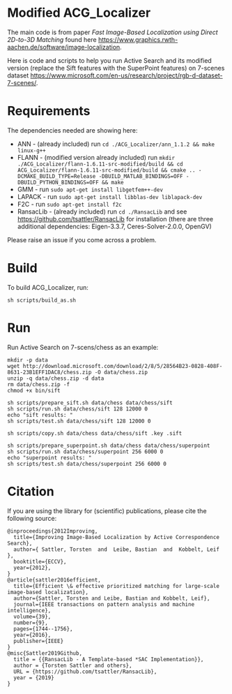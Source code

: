 # Modified ACG_Localizer

The main code is from paper *Fast Image-Based Localization using Direct 2D-to-3D Matching* found here https://www.graphics.rwth-aachen.de/software/image-localization.

Here is code and scripts to help you run Active Search and its modified version (replace the Sift features with the SuperPoint features) on 7-scenes dataset https://www.microsoft.com/en-us/research/project/rgb-d-dataset-7-scenes/.



# Requirements

The dependencies needed are showing here:

  - ANN - (already included) run `cd ./ACG_Localizer/ann_1.1.2 && make linux-g++`
  - FLANN - (modified version already included) run `mkdir ./ACG_Localizer/flann-1.6.11-src-modified/build && cd ACG_Localizer/flann-1.6.11-src-modified/build && cmake .. -DCMAKE_BUILD_TYPE=Release -DBUILD_MATLAB_BINDINGS=OFF -DBUILD_PYTHON_BINDINGS=OFF && make`
  - GMM - run `sudo apt-get install libgetfem++-dev`
  - LAPACK  - run `sudo apt-get install libblas-dev liblapack-dev` 
  - F2C - run `sudo apt-get install f2c`
  - RansacLib - (already included) run `cd ./RansacLib` and see https://github.com/tsattler/RansacLib for installation (there are three additional dependencies: Eigen-3.3.7, Ceres-Solver-2.0.0, OpenGV)

Please raise an issue if you come across a problem.



# Build

To build ACG_Localizer, run:

```shell
sh scripts/build_as.sh
```



# Run

Run Active Search on 7-scens/chess as an example:

```shell
mkdir -p data
wget http://download.microsoft.com/download/2/8/5/28564B23-0828-408F-8631-23B1EFF1DAC8/chess.zip -O data/chess.zip
unzip -q data/chess.zip -d data
rm data/chess.zip -f
chmod +x bin/sift

sh scripts/prepare_sift.sh data/chess data/chess/sift
sh scripts/run.sh data/chess/sift 128 12000 0
echo "sift results: "
sh scripts/test.sh data/chess/sift 128 12000 0

sh scripts/copy.sh data/chess data/chess/sift .key .sift

sh scripts/prepare_superpoint.sh data/chess data/chess/superpoint
sh scripts/run.sh data/chess/superpoint 256 6000 0
echo "superpoint results: "
sh scripts/test.sh data/chess/superpoint 256 6000 0
```



# Citation

If you are using the library for (scientific) publications, please cite the following source:

```
@inproceedings{2012Improving,
  title={Improving Image-Based Localization by Active Correspondence Search},
  author={ Sattler, Torsten  and  Leibe, Bastian  and  Kobbelt, Leif },
  booktitle={ECCV},
  year={2012},
}
@article{sattler2016efficient,
  title={Efficient \& effective prioritized matching for large-scale image-based localization},
  author={Sattler, Torsten and Leibe, Bastian and Kobbelt, Leif},
  journal={IEEE transactions on pattern analysis and machine intelligence},
  volume={39},
  number={9},
  pages={1744--1756},
  year={2016},
  publisher={IEEE}
}
@misc{Sattler2019Github,
  title = {{RansacLib - A Template-based *SAC Implementation}},
  author = {Torsten Sattler and others},
  URL = {https://github.com/tsattler/RansacLib},
  year = {2019}
}
```


